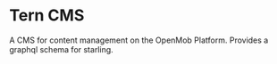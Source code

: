 # Tern CMS

A CMS for content management on the OpenMob Platform. Provides a graphql schema
for starling.

